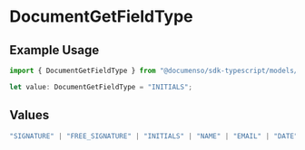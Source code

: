 # DocumentGetFieldType

## Example Usage

```typescript
import { DocumentGetFieldType } from "@documenso/sdk-typescript/models/operations";

let value: DocumentGetFieldType = "INITIALS";
```

## Values

```typescript
"SIGNATURE" | "FREE_SIGNATURE" | "INITIALS" | "NAME" | "EMAIL" | "DATE" | "TEXT" | "NUMBER" | "RADIO" | "CHECKBOX" | "DROPDOWN"
```